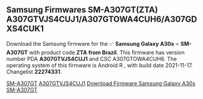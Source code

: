 <h2>Samsung Firmwares SM-A307GT(ZTA) A307GTVJS4CUJ1/A307GTOWA4CUH6/A307GDXS4CUK1</h2>
Download the Samsung firmware for the ✅ <strong>Samsung Galaxy A30s </strong> ⭐ <strong>SM-A307GT</strong> with product code <strong>ZTA</strong> <strong> from Brazil</strong>. This firmware has version number PDA <strong>A307GTVJS4CUJ1</strong> and CSC A307GTOWA4CUH6. The operating system of this firmware is Android R , with build date 2021-11-17. Changelist <strong>22274331</strong>.


[SM-A307GT](https://samfirm.shop/samsung/model/SM-A307GT)
[A307GTVJS4CUJ1](https://samfirm.shop/samsung/pda/A307GTVJS4CUJ1)
[Download Firmware Samsung Galaxy A30s SM-A307GT](https://samfirm.shop/samsung/firmware/474667)
